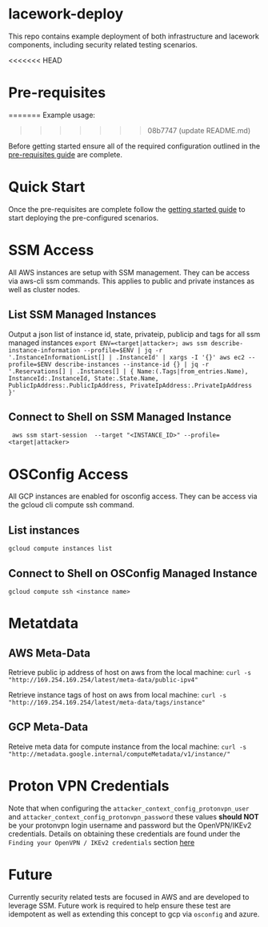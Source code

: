 # lacework-deploy

This repo contains example deployment of both infrastructure and lacework components, including security related testing scenarios.

<<<<<<< HEAD
# Pre-requisites
=======
Example usage:
>>>>>>> 08b7747 (update README.md)

Before getting started ensure all of the required configuration outlined in the [pre-requisites guide](PREREQS.md) are complete.

# Quick Start

Once the pre-requisites are complete follow the [getting started guide](GETTINGSTARTED.md) to start deploying the pre-configured scenarios.

# SSM Access

All AWS instances are setup with SSM management. They can be access via aws-cli ssm commands. This applies to public and private instances as well as cluster nodes.

## List SSM Managed Instances

Output a json list of instance id, state, privateip, publicip and tags for all ssm managed instances
`export ENV=<target|attacker>; aws ssm describe-instance-information --profile=$ENV | jq -r '.InstanceInformationList[] | .InstanceId' | xargs -I '{}' aws ec2 --profile=$ENV describe-instances --instance-id {} | jq -r '.Reservations[] | .Instances[] | { Name:(.Tags|from_entries.Name), InstanceId:.InstanceId, State:.State.Name, PublicIpAddress:.PublicIpAddress, PrivateIpAddress:.PrivateIpAddress }'`

## Connect to Shell on SSM Managed Instance

` aws ssm start-session  --target "<INSTANCE_ID>" --profile=<target|attacker>`

# OSConfig Access

All GCP instances are enabled for osconfig access. They can be access via the gcloud cli compute ssh command.

## List instances

`gcloud compute instances list`

## Connect to Shell on OSConfig Managed Instance

`gcloud compute ssh <instance name>`

# Metatdata

## AWS Meta-Data

Retrieve public ip address of host on aws from the local machine:
`curl -s "http://169.254.169.254/latest/meta-data/public-ipv4"`

Retrieve instance tags of host on aws from local machine:
`curl -s "http://169.254.169.254/latest/meta-data/tags/instance"`

## GCP Meta-Data

Reteive meta data for compute instance from the local machine:
`curl -s "http://metadata.google.internal/computeMetadata/v1/instance/"`

# Proton VPN Credentials

Note that when configuring the `attacker_context_config_protonvpn_user` and `attacker_context_config_protonvpn_password` these values **should NOT** be your protonvpn login username and password but the OpenVPN/IKEv2 credentials. Details on obtaining these credentials are found under the `Finding your OpenVPN / IKEv2 credentials` section [here](https://protonvpn.com/support/vpn-login/#:~:text=Note%3A%20For%20existing%20Proton%20Mail,the%20top%20right%20hand%20corner.)

# Future

Currently security related tests are focused in AWS and are developed to leverage SSM. Future work is required to help ensure these test are idempotent as well as extending this concept to gcp via `osconfig` and azure.